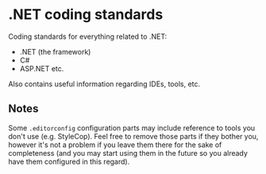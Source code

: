 ﻿# .NET coding standards

Coding standards for everything related to .NET:
- .NET (the framework)
- C#
- ASP.NET
etc.

Also contains useful information regarding IDEs, tools, etc.

## Notes

Some `.editorconfig` configuration parts may include reference to tools you don't use (e.g. StyleCop). Feel free to remove those parts if they bother you, however it's not a problem if you leave them there for the sake of completeness (and you may start using them in the future so you already have them configured in this regard). 